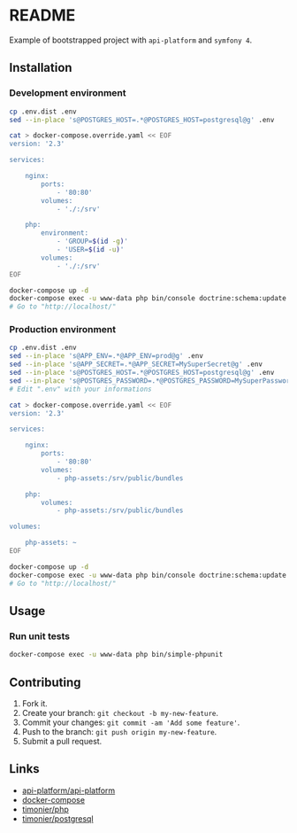 # README

Example of bootstrapped project with `api-platform` and `symfony 4`.

## Installation

### Development environment

```sh
cp .env.dist .env
sed --in-place 's@POSTGRES_HOST=.*@POSTGRES_HOST=postgresql@g' .env

cat > docker-compose.override.yaml << EOF
version: '2.3'

services:

    nginx:
        ports:
            - '80:80'
        volumes:
            - './:/srv'

    php:
        environment:
            - 'GROUP=$(id -g)'
            - 'USER=$(id -u)'
        volumes:
            - './:/srv'
EOF

docker-compose up -d
docker-compose exec -u www-data php bin/console doctrine:schema:update --force
# Go to "http://localhost/"
```

### Production environment

```sh
cp .env.dist .env
sed --in-place 's@APP_ENV=.*@APP_ENV=prod@g' .env
sed --in-place 's@APP_SECRET=.*@APP_SECRET=MySuperSecret@g' .env
sed --in-place 's@POSTGRES_HOST=.*@POSTGRES_HOST=postgresql@g' .env
sed --in-place 's@POSTGRES_PASSWORD=.*@POSTGRES_PASSWORD=MySuperPassword@g' .env
# Edit ".env" with your informations

cat > docker-compose.override.yaml << EOF
version: '2.3'

services:

    nginx:
        ports:
            - '80:80'
        volumes:
            - php-assets:/srv/public/bundles

    php:
        volumes:
            - php-assets:/srv/public/bundles

volumes:

    php-assets: ~
EOF

docker-compose up -d
docker-compose exec -u www-data php bin/console doctrine:schema:update --force
# Go to "http://localhost/"
```

## Usage

### Run unit tests

```sh
docker-compose exec -u www-data php bin/simple-phpunit
```

## Contributing

1. Fork it.
2. Create your branch: `git checkout -b my-new-feature`.
3. Commit your changes: `git commit -am 'Add some feature'`.
4. Push to the branch: `git push origin my-new-feature`.
5. Submit a pull request.

## Links

* [api-platform/api-platform](https://github.com/api-platform/api-platform)
* [docker-compose](https://docs.docker.com/compose/)
* [timonier/php](https://github.com/timonier/php)
* [timonier/postgresql](https://github.com/timonier/postgresql)
